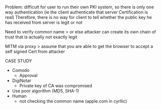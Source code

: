 Problem: difficult for user to run their own PKI system, so there is only one way authentication (ie the client authenticate that server Certification is real)
Therefore, there is no way for client to tell whether the public key he has received from server is legit or not

Need to verify common name > or else attacker can create its own chain of trust that is actually not exactly legit

MITM via proxy > assume that you are able to get the browser to accept a self signed Cert from attacker

CASE STUDY
- Comodo
	- Approval
- DigiNotar
	- Private key of CA was compromised
- Use poor algorithm (MD5, SHA-1)
- Human
	- not checking the common name (apple.com in cyrllic)